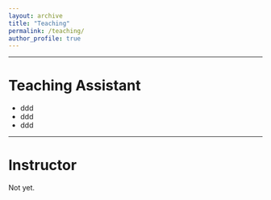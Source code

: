 ```yaml
---
layout: archive
title: "Teaching"
permalink: /teaching/
author_profile: true
---
```


- - -
Teaching Assistant
======
+ ddd
+ ddd
+ ddd




- - -
Instructor
======
Not yet.